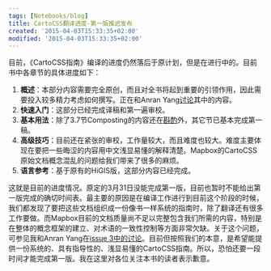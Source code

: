 ```yaml
---
tags: [Notebooks/blog]
title: CartoCSS翻译进度-第一版推迟发布
created: '2015-04-03T15:33:35+02:00'
modified: '2015-04-03T15:33:35+02:00'
---
```


目前，《CartoCSS指南》编译的进度仍然落后于原计划，但是在进行中的。目前书中各章节的具体进度如下：

1. **概述**：本部分内容需要完全原创，而且对全书将起到重要的引领作用，因此需要投入较多精力考虑如何撰写。正在和Anran Yang[讨论](https://github.com/tumluliu/carto_zh-cn/issues/3)其中的内容。
2. **快速入门**：这部分已经完成译稿和第一遍审校。
3. **基本用法**：除了3.7节Composting的内容还在[斟酌](https://github.com/tumluliu/carto_zh-cn/issues/3)外，其它节已基本完成第一稿。
4. **高级技巧**：目前还在紧张的审校，工作量较大，而且难度也较大。难度主要体现在要把一些晦涩的内容用中文浅显易懂的解释清楚。Mapbox的CartoCSS原始文档概念混乱的问题给我们带来了很多的麻烦。
5. **语言参考**：基于原有的HiGIS版，这部分内容已经完成。

这就是目前的进度情况。原定的3月31日没能完成第一版，目前也暂时不能给出第一版完成的确切时间表。最主要的原因是在编译工作进行到目前这个阶段的时候，我们都发现了要把这些文档组织成一份像书一样系统的指南时，除了翻译还有很多工作要做。而Mapbox目前的文档质量尚不足以完整包含我们所需的内容，特别是在整体的概念框架的建立、对术语的一致性控制等方面非常欠缺。关于这个问题，可参见我和Anran Yang在[issue 3中的讨论](https://github.com/tumluliu/carto_zh-cn/issues/3)。目前但按照我们的本意，是希望能提供一份系统的、具有指导性的、浅显易懂的CartoCSS指南。所以，恐怕还要一段时间才能完成第一版。我在这里对各位关注本书的读者表示歉意。
